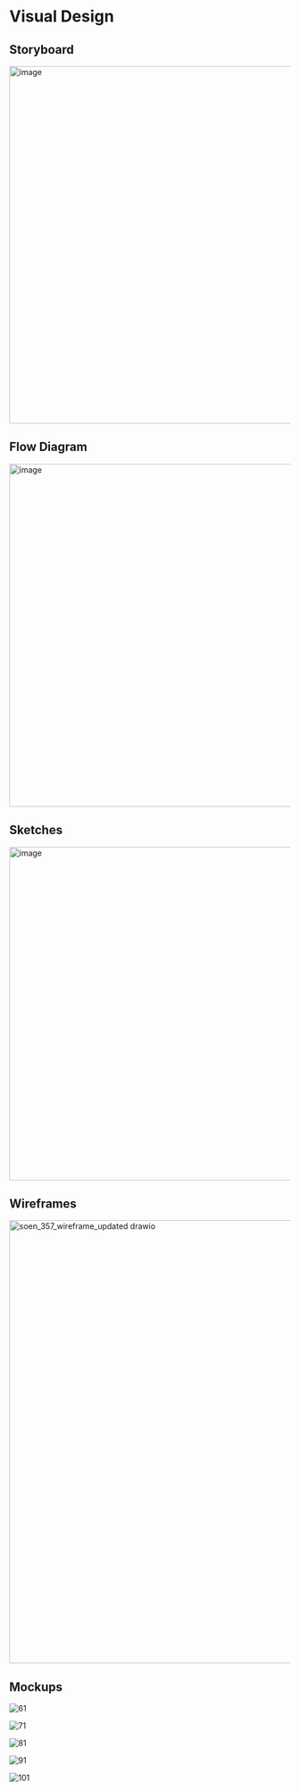 # Visual Design

## Storyboard
<img width="975" height="639" alt="image" src="/assets/images/ua-3fec6a33a63e1a5a.png" />

## Flow Diagram

<img width="873" height="613" alt="image" src="/assets/images/ua-613c389d38f167ff.png" />

## Sketches

<img width="883" height="596" alt="image" src="/assets/images/ua-bc02faf5a7cf1d78.png" />

## Wireframes

<img width="792" alt="soen_357_wireframe_updated drawio" src="/assets/images/ua-fd03dc6e4c7b9273.png" />

## Mockups

![61](/assets/images/ua-5fe9976127c69f2f.png)

![71](/assets/images/ua-220ab7c80bb5a733.png)

![81](/assets/images/ua-90d6dc8a23d24e06.png)

![91](/assets/images/ua-31d794f62b8cd7e5.png)

![101](/assets/images/ua-e9916a0af4ab1ff3.png)
